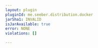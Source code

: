 ```yaml
---
layout: plugin
pluginId: me.seeber.distribution.docker
jarSha1: INVALID
isJarAvailable: true
error: NONE
violations: []

---
```

